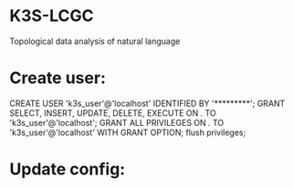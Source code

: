 # K3S-LCGC

Topological data analysis of natural language


Create user:
=============

CREATE USER 'k3s_user'@'localhost' IDENTIFIED BY '*********';
GRANT SELECT, INSERT, UPDATE, DELETE, EXECUTE ON  *.* TO 'k3s_user'@'localhost';
GRANT ALL PRIVILEGES ON *.* TO 'k3s_user'@'localhost' WITH GRANT OPTION;
flush privileges; 

Update config:
==============

